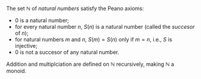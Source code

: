The set $\mathbb{N}$ of *natural numbers* satisfy the Peano axioms:

- $0$ is a natural number;
- for every natural number $n$, $S(n)$ is a natural number (called the *succesor* of $n$);
- for natural numbers $m$ and $n$, $S(m) = S(n)$ only if $m = n$, i.e., $S$ is injective;
- $0$ is not a succesor of any natural number.

Addition and multiplciation are defined on $\mathbb{N}$ recursively, making $\mathbb{N}$ a monoid.
